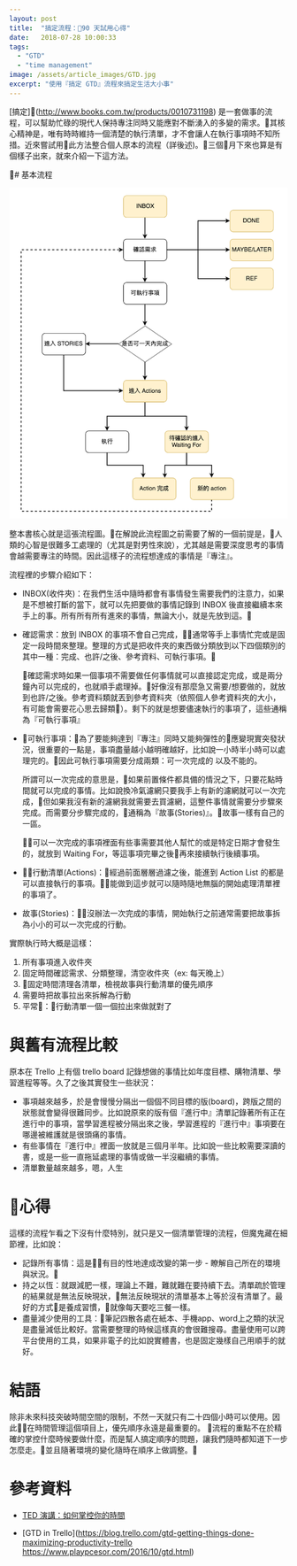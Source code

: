 ```yaml
---
layout: post
title:  "搞定流程：90 天試用心得"
date:   2018-07-28 10:00:33
tags:
  - "GTD"
  - "time management"
image: /assets/article_images/GTD.jpg
excerpt: "使用『搞定 GTD』流程來搞定生活大小事"
---
```


[搞定](http://www.books.com.tw/products/0010731198) 是一套做事的流程，可以幫助忙碌的現代人保持專注同時又能應對不斷湧入的多變的需求。其核心精神是，唯有時時維持一個清楚的執行清單，才不會讓人在執行事項時不知所措。近來嘗試用此方法整合個人原本的流程（詳後述)。三個月下來也算是有個樣子出來，就來介紹一下這方法。

# 基本流程

![基本流程](/assets/article_images/gtd-everything/gtd_flow.png)

整本書核心就是這張流程圖。在解說此流程圖之前需要了解的一個前提是，人類的心智是很難多工處理的（尤其是對男性來說），尤其越是需要深度思考的事情會越需要專注的時間。因此這樣子的流程想達成的事情是『專注』。

流程裡的步驟介紹如下：

- INBOX(收件夾)：在我們生活中隨時都會有事情發生需要我們的注意力，如果是不想被打斷的當下，就可以先把要做的事情記錄到 INBOX 後直接繼續本來手上的事。所有所有所有進來的事情，無論大小，就是先放到這。

- 確認需求：放到 INBOX 的事項不會自己完成，通常等手上事情忙完或是固定一段時間來整理。整理的方式是把收件夾的東西做分類放到以下四個類別的其中一種：完成、也許/之後、參考資料、可執行事項。

  確認需求時如果一個事項不需要做任何事情就可以直接認定完成，或是兩分鐘內可以完成的，也就順手處理掉。好像沒有那麼急又需要/想要做的，就放到也許/之後。參考資料類就丟到參考資料夾（依照個人參考資料夾的大小，有可能會需要花心思去歸類）。剩下的就是想要儘速執行的事項了，這些通稱為『可執行事項』

- 可執行事項：為了要能夠達到『專注』同時又能夠彈性的應變現實突發狀況，很重要的一點是，事項盡量越小越明確越好，比如說一小時半小時可以處理完的。因此可執行事項需要分成兩類：可一次完成的 以及不能的。

  所謂可以一次完成的意思是，如果前置條件都具備的情況之下，只要花點時間就可以完成的事情。比如說換冷氣濾網只要我手上有新的濾網就可以一次完成，但如果我沒有新的濾網我就需要去買濾網，這整件事情就需要分步驟來完成。而需要分步驟完成的，通稱為『故事(Stories)』。故事一樣有自己的一區。

  可以一次完成的事項裡面有些事需要其他人幫忙的或是特定日期才會發生的，就放到 Waiting For，等這事項完畢之後再來接續執行後續事項。

- 行動清單(Actions)：經過前面層層過濾之後，能進到 Action List 的都是可以直接執行的事項。能做到這步就可以隨時隨地無腦的開始處理清單裡的事項了。

- 故事(Stories)：沒辦法一次完成的事情，開始執行之前通常需要把故事拆為小小的可以一次完成的行動。

實際執行時大概是這樣：

1. 所有事項進入收件夾
2. 固定時間確認需求、分類整理，清空收件夾（ex: 每天晚上）
3. 固定時間清理各清單，檢視故事與行動清單的優先順序
4. 需要時把故事拉出來拆解為行動
5. 平常：行動清單一個一個拉出來做就對了

# 與舊有流程比較

原本在 Trello 上有個 trello board 記錄想做的事情比如年度目標、購物清單、學習進程等等。久了之後其實發生一些狀況：

- 事項越來越多，於是會慢慢分隔出一個個不同目標的版(board)，跨版之間的狀態就會變得很難同步。比如說原來的版有個『進行中』清單記錄著所有正在進行中的事項，當學習進程被分隔出來之後，學習進程的『進行中』事項要在哪邊被維護就是很頭痛的事情。
- 有些事情在『進行中』裡面一放就是三個月半年。比如說一些比較需要深讀的書，或是一些一直拖延處理的事情或做一半沒繼續的事情。
- 清單數量越來越多，嗯，人生

# 心得

這樣的流程乍看之下沒有什麼特別，就只是又一個清單管理的流程，但魔鬼藏在細節裡，比如說：

- 記錄所有事情：這是有目的性地達成改變的第一步 - 瞭解自己所在的環境與狀況。
- 持之以恆：就跟減肥一樣，理論上不難，難就難在要持續下去。清單疏於管理的結果就是無法反映現狀，無法反映現狀的清單基本上等於沒有清單了。最好的方式是養成習慣，就像每天要吃三餐一樣。
- 盡量減少使用的工具：筆記四散各處在紙本、手機app、word上之類的狀況是盡量減低比較好。當需要整理的時候這樣真的會很難搜尋。盡量使用可以跨平台使用的工具，如果非電子的比如說實體書，也是固定幾樣自己用順手的就好。

# 結語

除非未來科技突破時間空間的限制，不然一天就只有二十四個小時可以使用。因此在時間管理這個項目上，優先順序永遠是最重要的。
流程的重點不在於精確的掌控什麼時候要做什麼，而是幫人搞定順序的問題，讓我們隨時都知道下一步怎麼走。並且隨著環境的變化隨時在順序上做調整。


# 參考資料

- [TED 演講：如何掌控你的時間](https://www.ted.com/talks/laura_vanderkam_how_to_gain_control_of_your_free_time?language=zh-TW)

- [GTD in Trello](https://blog.trello.com/gtd-getting-things-done-maximizing-productivity-trello
https://www.playpcesor.com/2016/10/gtd.html)
